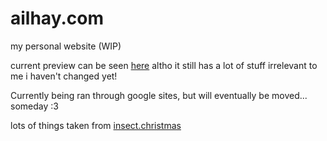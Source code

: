 # ailhay.com
my personal website (WIP)

current preview can be seen [here](https://ailhay-ithissa.github.io/ailhay.com/) altho it still has a lot of stuff irrelevant to me i haven't changed yet!

Currently being ran through google sites, but will eventually be moved... someday :3


lots of things taken from [insect.christmas](https://github.com/astridztar/insectchristmas)
